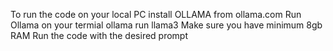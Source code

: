 To run the code on your local PC install OLLAMA from ollama.com
Run Ollama on your termial ollama run llama3
Make sure you have minimum 8gb RAM
Run the code with the desired prompt
